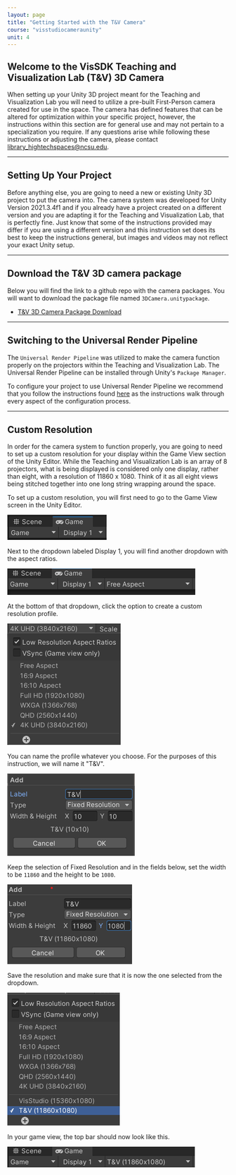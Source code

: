 ```yaml
---
layout: page
title: "Getting Started with the T&V Camera"
course: "visstudiocameraunity"
unit: 4
---
```


## Welcome to the VisSDK Teaching and Visualization Lab (T&V) 3D Camera

When setting up your Unity 3D project meant for the Teaching and Visualization Lab you will need to utilize a pre-built First-Person camera created for use in the space. The camera has defined features that can be altered for optimization within your specific project, however, the instructions within this section are for general use and may not pertain to a specialization you require. If any questions arise while following these instructions or adjusting the camera, please contact library_hightechspaces@ncsu.edu.

---

## Setting Up Your Project

Before anything else, you are going to need a new or existing Unity 3D project to put the camera into. The camera system was developed for Unity Version 2021.3.4f1 and if you already have a project created on a different version and you are adapting it for the Teaching and Visualization Lab, that is perfectly fine. Just know that some of the instructions provided may differ if you are using a different version and this instruction set does its best to keep the instructions general, but images and videos may not reflect your exact Unity setup.

---

## Download the T&V 3D camera package

Below you will find the link to a github repo with the camera packages. You will want to download the package file named ```3DCamera.unitypackage```.

* [T&V 3D Camera Package Download](https://go.ncsu.edu/vissdkunity_tv_camera)

---

## Switching to the Universal Render Pipeline

The ```Universal Render Pipeline``` was utilized to make the camera function properly on the projectors within the Teaching and Visualization Lab. The Universal Render Pipeline can be installed through Unity's ```Package Manager```.

To configure your project to use Universal Render Pipeline we recommend that you follow the instructions found [here](https://www.tomstephensondeveloper.co.uk/post/unity-universal-render-pipeline-urp-initial-setup) as the instructions walk through every aspect of the configuration process.

---

## Custom Resolution

In order for the camera system to function properly, you are going to need to set up a custom resolution for your display within the Game View section of the Unity Editor. While the Teaching and Visualization Lab is an array of 8 projectors, what is being displayed is considered only one display, rather than eight, with a resolution of 11860 x 1080. Think of it as all eight views being stitched together into one long string wrapping around the space.

To set up a custom resolution, you will first need to go to the Game View screen in the Unity Editor.

![Switch to game view](images/gameview.png)

Next to the dropdown labeled Display 1, you will find another dropdown with the aspect ratios.

![Open aspect ratios](images/aspectratio.png)

At the bottom of that dropdown, click the option to create a custom resolution profile.

![Click to add custom aspect ratio](images/dropdown.png)

You can name the profile whatever you choose. For the purposes of this instruction, we will name it "T&V".

![Set name of custom aspect ratio](images/namevisstudio.png)

Keep the selection of Fixed Resolution and in the fields below, set the width to be ```11860``` and the height to be ```1080```.

![Set values of custom aspect ratio](images/setresolution.png)

Save the resolution and make sure that it is now the one selected from the dropdown.

![Save custom aspect ratio](images/saved.png)

In your game view, the top bar should now look like this.

![Final result](images/finalaspectratio.png)
